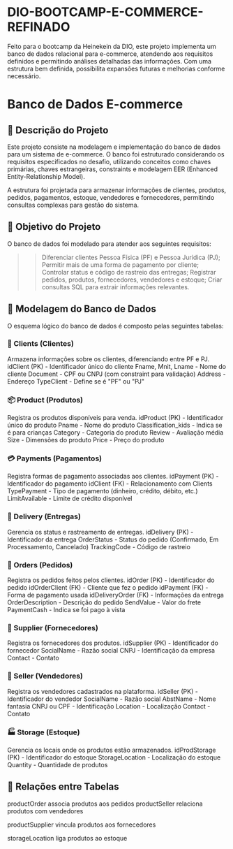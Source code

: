 # DIO-BOOTCAMP-E-COMMERCE-REFINADO
Feito para o bootcamp da Heinekein da DIO, este projeto implementa um banco de dados relacional para e-commerce, atendendo aos requisitos definidos e permitindo análises detalhadas das informações. Com uma estrutura bem definida, possibilita expansões futuras e melhorias conforme necessário.

# Banco de Dados E-commerce

## 📌 Descrição do Projeto ##

Este projeto consiste na modelagem e implementação do banco de dados para um sistema de e-commerce. O banco foi estruturado considerando os requisitos especificados no desafio, utilizando conceitos como chaves primárias, chaves estrangeiras, constraints e modelagem EER (Enhanced Entity-Relationship Model).

A estrutura foi projetada para armazenar informações de clientes, produtos, pedidos, pagamentos, estoque, vendedores e fornecedores, permitindo consultas complexas para gestão do sistema.

## 🎯 Objetivo do Projeto ##

O banco de dados foi modelado para atender aos seguintes requisitos:

>> Diferenciar clientes Pessoa Física (PF) e Pessoa Jurídica (PJ);
>> Permitir mais de uma forma de pagamento por cliente;
>> Controlar status e código de rastreio das entregas;
>> Registrar pedidos, produtos, fornecedores, vendedores e estoque;
>> Criar consultas SQL para extrair informações relevantes.

## 📂 Modelagem do Banco de Dados ##

O esquema lógico do banco de dados é composto pelas seguintes tabelas:

### 🛒 Clients (Clientes) ###
Armazena informações sobre os clientes, diferenciando entre PF e PJ.
idClient (PK) - Identificador único do cliente
Fname, Mnit, Lname - Nome do cliente
Document - CPF ou CNPJ (com constraint para validação)
Address - Endereço
TypeClient - Define se é "PF" ou "PJ"

### 📦 Product (Produtos) ###
Registra os produtos disponíveis para venda.
idProduct (PK) - Identificador único do produto
Pname - Nome do produto
Classification_kids - Indica se é para crianças
Category - Categoria do produto
Review - Avaliação média
Size - Dimensões do produto
Price - Preço do produto

### 💳 Payments (Pagamentos) ###
Registra formas de pagamento associadas aos clientes.
idPayment (PK) - Identificador do pagamento
idClient (FK) - Relacionamento com Clients
TypePayment - Tipo de pagamento (dinheiro, crédito, débito, etc.)
LimitAvailable - Limite de crédito disponível

### 🚚 Delivery (Entregas) ###
Gerencia os status e rastreamento de entregas.
idDelivery (PK) - Identificador da entrega
OrderStatus - Status do pedido (Confirmado, Em Processamento, Cancelado)
TrackingCode - Código de rastreio

### 📑 Orders (Pedidos) ###
Registra os pedidos feitos pelos clientes.
idOrder (PK) - Identificador do pedido
idOrderClient (FK) - Cliente que fez o pedido
idPayment (FK) - Forma de pagamento usada
idDeliveryOrder (FK) - Informações da entrega
OrderDescription - Descrição do pedido
SendValue - Valor do frete
PaymentCash - Indica se foi pago à vista

### 🏪 Supplier (Fornecedores) ###
Registra os fornecedores dos produtos.
idSupplier (PK) - Identificador do fornecedor
SocialName - Razão social
CNPJ - Identificação da empresa
Contact - Contato

### 🏬 Seller (Vendedores) ###
Registra os vendedores cadastrados na plataforma.
idSeller (PK) - Identificador do vendedor
SocialName - Razão social
AbstName - Nome fantasia
CNPJ ou CPF - Identificação
Location - Localização
Contact - Contato

### 🏭 Storage (Estoque) ###
Gerencia os locais onde os produtos estão armazenados.
idProdStorage (PK) - Identificador do estoque
StorageLocation - Localização do estoque
Quantity - Quantidade de produtos

## 🔗 Relações entre Tabelas ##
productOrder associa produtos aos pedidos
productSeller relaciona produtos com vendedores

productSupplier vincula produtos aos fornecedores

storageLocation liga produtos ao estoque
